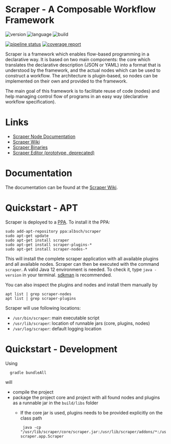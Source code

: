 Scraper - A Composable Workflow Framework
=========================================

![version](https://img.shields.io/badge/version-0.11.1-green.svg)
![language](https://img.shields.io/badge/language-java12-blue.svg)
![build](https://img.shields.io/badge/build-gradle-yellowgreen.svg)

[![pipeline status](https://git.server1.link/scraper/scraper/badges/master/pipeline.svg)](https://git.server1.link/scraper/scraper/commits/master)
[![coverage report](https://git.server1.link/scraper/scraper/badges/master/coverage.svg)](https://git.server1.link/scraper/scraper/commits/master)

Scraper is a framework which enables flow-based programming in a declarative way. 
It is based on two main components: 
the core which translates the declarative description (JSON or YAML) into a format that is understood by
the framework, and the actual nodes which can be used to construct a workflow.
The architecture is plugin-based, so nodes can be implemented on their own and provided
to the framework.

The main goal of this framework is to facilitate reuse of code (nodes) and help
managing control flow of programs in an easy way (declarative workflow specification).

# Links

* [Scraper Node Documentation](https://docs.scraper.server1.link)
* [Scraper Wiki](https://wiki.scraper.server1.link)
* [Scraper Binaries](https://binaries.scraper.server1.link)
* [Scraper Editor (prototype, deprecated)](https://editor.scraper.server1.link)

# Documentation

The documentation can be found at the [Scraper Wiki](https://wiki.scraper.server1.link).

# Quickstart - APT

Scraper is deployed to a [PPA](https://launchpad.net/~albsch/+archive/ubuntu/scraper). 
To install it the PPA:

    sudo add-apt-repository ppa:albsch/scraper
    sudo apt-get update
    sudo apt-get install scraper
    sudo apt-get install scraper-plugins-*
    sudo apt-get install scraper-nodes-*
    
This will install the complete scraper application with all available plugins and all available nodes. 
Scraper can then be executed with the command `scraper`. 
A valid Java 12 environment is needed.
To check it, type `java -version` in your terminal.
[sdkman](https://sdkman.io) is recommended.

You can also inspect the plugins and nodes and install them manually by

    apt list | grep scraper-nodes
    apt list | grep scraper-plugins

Scraper will use following locations:

* `/usr/bin/scraper`: main executable script
* `/usr/lib/scraper`: location of runnable jars (core, plugins, nodes)
* `/var/log/scraper`: default logging location

# Quickstart - Development

Using

      gradle bundleAll

will

* compile the project 
* package the project core and project with all found nodes and plugins as a runnable jar in the `build/libs` folder
  * If the core jar is used, plugins needs to be provided explicitly on the class path
  
         java -cp "/usr/lib/scraper/core/scraper.jar:/usr/lib/scraper/addons/*:/usr/lib/scraper/nodes/*" scraper.app.Scraper
